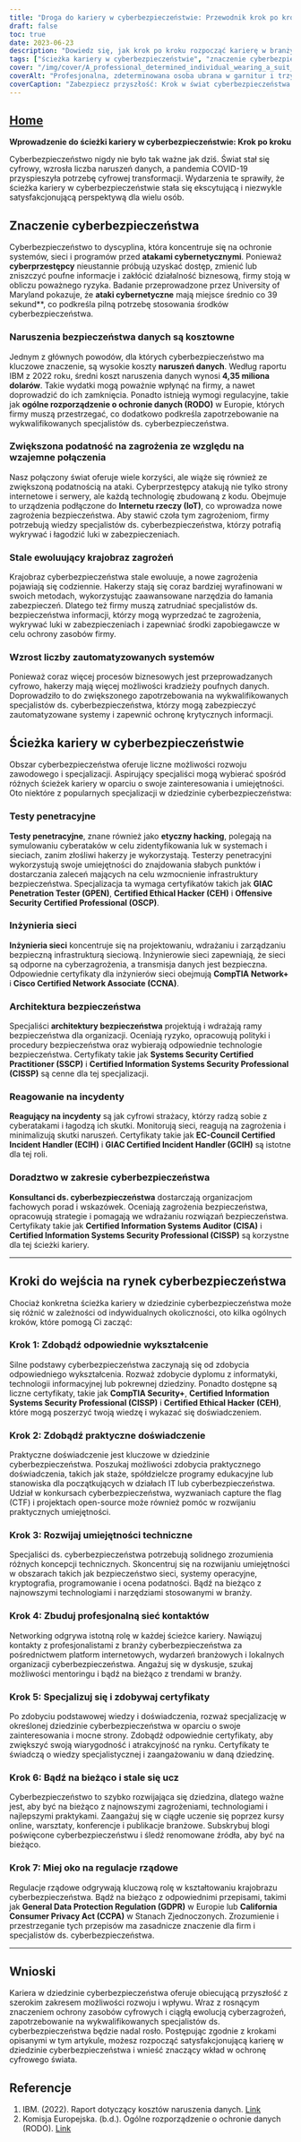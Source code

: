 ```yaml
---
title: "Droga do kariery w cyberbezpieczeństwie: Przewodnik krok po kroku"
draft: false
toc: true
date: 2023-06-23
description: "Dowiedz się, jak krok po kroku rozpocząć karierę w branży cyberbezpieczeństwa i poznaj różne specjalizacje w tym kompleksowym przewodniku."
tags: ["ścieżka kariery w cyberbezpieczeństwie", "znaczenie cyberbezpieczeństwa", "naruszenia danych", "podatności", "krajobraz zagrożeń", "zautomatyzowane systemy", "testy penetracyjne", "etyczne hakowanie", "inżynieria sieci", "architektura bezpieczeństwa", "reakcja na incydent", "doradztwo w zakresie cyberbezpieczeństwa", "odpowiednie wykształcenie", "praktyczne doświadczenie", "umiejętności techniczne", "profesjonalna sieć", "specjalizują się w cyberbezpieczeństwie", "Bądź na bieżąco z cyberbezpieczeństwem", "regulacje rządowe", "zapotrzebowanie na cyberbezpieczeństwo", "specjaliści ds. cyberbezpieczeństwa", "transformacja cyfrowa", "cyberataki", "bezpieczeństwo sieci", "kryptografia", "programowanie", "ocena podatności na zagrożenia", "Zgodność z RODO", "Przepisy CCPA", "certyfikaty cyberbezpieczeństwa", "ochrona zasobów cyfrowych"]
cover: "/img/cover/A_professional_determined_individual_wearing_a_suit_and_hol.png"
coverAlt: "Profesjonalna, zdeterminowana osoba ubrana w garnitur i trzymająca tarczę, chroniąca zasoby cyfrowe przed cyberzagrożeniami."
coverCaption: "Zabezpiecz przyszłość: Krok w świat cyberbezpieczeństwa."
---
```


## [Home](/cyber-security-career-playbook-start/)

**Wprowadzenie do ścieżki kariery w cyberbezpieczeństwie: Krok po kroku**

Cyberbezpieczeństwo nigdy nie było tak ważne jak dziś. Świat stał się cyfrowy, wzrosła liczba naruszeń danych, a pandemia COVID-19 przyspieszyła potrzebę cyfrowej transformacji. Wydarzenia te sprawiły, że ścieżka kariery w cyberbezpieczeństwie stała się ekscytującą i niezwykle satysfakcjonującą perspektywą dla wielu osób.

## Znaczenie cyberbezpieczeństwa

Cyberbezpieczeństwo to dyscyplina, która koncentruje się na ochronie systemów, sieci i programów przed **atakami cybernetycznymi**. Ponieważ **cyberprzestępcy** nieustannie próbują uzyskać dostęp, zmienić lub zniszczyć poufne informacje i zakłócić działalność biznesową, firmy stoją w obliczu poważnego ryzyka. Badanie przeprowadzone przez University of Maryland pokazuje, że **ataki cybernetyczne** mają miejsce średnio co 39 sekund**, co podkreśla pilną potrzebę stosowania środków cyberbezpieczeństwa.

### Naruszenia bezpieczeństwa danych są kosztowne

Jednym z głównych powodów, dla których cyberbezpieczeństwo ma kluczowe znaczenie, są wysokie koszty **naruszeń danych**. Według raportu IBM z 2022 roku, średni koszt naruszenia danych wynosi **4,35 miliona dolarów**. Takie wydatki mogą poważnie wpłynąć na firmy, a nawet doprowadzić do ich zamknięcia. Ponadto istnieją wymogi regulacyjne, takie jak **ogólne rozporządzenie o ochronie danych (RODO)** w Europie, których firmy muszą przestrzegać, co dodatkowo podkreśla zapotrzebowanie na wykwalifikowanych specjalistów ds. cyberbezpieczeństwa.

### Zwiększona podatność na zagrożenia ze względu na wzajemne połączenia

Nasz połączony świat oferuje wiele korzyści, ale wiąże się również ze zwiększoną podatnością na ataki. Cyberprzestępcy atakują nie tylko strony internetowe i serwery, ale każdą technologię zbudowaną z kodu. Obejmuje to urządzenia podłączone do **Internetu rzeczy (IoT)**, co wprowadza nowe zagrożenia bezpieczeństwa. Aby stawić czoła tym zagrożeniom, firmy potrzebują wiedzy specjalistów ds. cyberbezpieczeństwa, którzy potrafią wykrywać i łagodzić luki w zabezpieczeniach.

### Stale ewoluujący krajobraz zagrożeń

Krajobraz cyberbezpieczeństwa stale ewoluuje, a nowe zagrożenia pojawiają się codziennie. Hakerzy stają się coraz bardziej wyrafinowani w swoich metodach, wykorzystując zaawansowane narzędzia do łamania zabezpieczeń. Dlatego też firmy muszą zatrudniać specjalistów ds. bezpieczeństwa informacji, którzy mogą wyprzedzać te zagrożenia, wykrywać luki w zabezpieczeniach i zapewniać środki zapobiegawcze w celu ochrony zasobów firmy.

### Wzrost liczby zautomatyzowanych systemów

Ponieważ coraz więcej procesów biznesowych jest przeprowadzanych cyfrowo, hakerzy mają więcej możliwości kradzieży poufnych danych. Doprowadziło to do zwiększonego zapotrzebowania na wykwalifikowanych specjalistów ds. cyberbezpieczeństwa, którzy mogą zabezpieczyć zautomatyzowane systemy i zapewnić ochronę krytycznych informacji.

## Ścieżka kariery w cyberbezpieczeństwie

Obszar cyberbezpieczeństwa oferuje liczne możliwości rozwoju zawodowego i specjalizacji. Aspirujący specjaliści mogą wybierać spośród różnych ścieżek kariery w oparciu o swoje zainteresowania i umiejętności. Oto niektóre z popularnych specjalizacji w dziedzinie cyberbezpieczeństwa:

### Testy penetracyjne

**Testy penetracyjne**, znane również jako **etyczny hacking**, polegają na symulowaniu cyberataków w celu zidentyfikowania luk w systemach i sieciach, zanim złośliwi hakerzy je wykorzystają. Testerzy penetracyjni wykorzystują swoje umiejętności do znajdowania słabych punktów i dostarczania zaleceń mających na celu wzmocnienie infrastruktury bezpieczeństwa. Specjalizacja ta wymaga certyfikatów takich jak **GIAC Penetration Tester (GPEN)**, **Certified Ethical Hacker (CEH)** i **Offensive Security Certified Professional (OSCP)**.

### Inżynieria sieci

**Inżynieria sieci** koncentruje się na projektowaniu, wdrażaniu i zarządzaniu bezpieczną infrastrukturą sieciową. Inżynierowie sieci zapewniają, że sieci są odporne na cyberzagrożenia, a transmisja danych jest bezpieczna. Odpowiednie certyfikaty dla inżynierów sieci obejmują **CompTIA Network+** i **Cisco Certified Network Associate (CCNA)**.

### Architektura bezpieczeństwa

Specjaliści **architektury bezpieczeństwa** projektują i wdrażają ramy bezpieczeństwa dla organizacji. Oceniają ryzyko, opracowują polityki i procedury bezpieczeństwa oraz wybierają odpowiednie technologie bezpieczeństwa. Certyfikaty takie jak **Systems Security Certified Practitioner (SSCP)** i **Certified Information Systems Security Professional (CISSP)** są cenne dla tej specjalizacji.

### Reagowanie na incydenty

**Reagujący na incydenty** są jak cyfrowi strażacy, którzy radzą sobie z cyberatakami i łagodzą ich skutki. Monitorują sieci, reagują na zagrożenia i minimalizują skutki naruszeń. Certyfikaty takie jak **EC-Council Certified Incident Handler (ECIH)** i **GIAC Certified Incident Handler (GCIH)** są istotne dla tej roli.

### Doradztwo w zakresie cyberbezpieczeństwa

**Konsultanci ds. cyberbezpieczeństwa** dostarczają organizacjom fachowych porad i wskazówek. Oceniają zagrożenia bezpieczeństwa, opracowują strategie i pomagają we wdrażaniu rozwiązań bezpieczeństwa. Certyfikaty takie jak **Certified Information Systems Auditor (CISA)** i **Certified Information Systems Security Professional (CISSP)** są korzystne dla tej ścieżki kariery.

______

## Kroki do wejścia na rynek cyberbezpieczeństwa

Chociaż konkretna ścieżka kariery w dziedzinie cyberbezpieczeństwa może się różnić w zależności od indywidualnych okoliczności, oto kilka ogólnych kroków, które pomogą Ci zacząć:

### Krok 1: Zdobądź odpowiednie wykształcenie

Silne podstawy cyberbezpieczeństwa zaczynają się od zdobycia odpowiedniego wykształcenia. Rozważ zdobycie dyplomu z informatyki, technologii informacyjnej lub pokrewnej dziedziny. Ponadto dostępne są liczne certyfikaty, takie jak **CompTIA Security+**, **Certified Information Systems Security Professional (CISSP)** i **Certified Ethical Hacker (CEH)**, które mogą poszerzyć twoją wiedzę i wykazać się doświadczeniem.

### Krok 2: Zdobądź praktyczne doświadczenie

Praktyczne doświadczenie jest kluczowe w dziedzinie cyberbezpieczeństwa. Poszukaj możliwości zdobycia praktycznego doświadczenia, takich jak staże, spółdzielcze programy edukacyjne lub stanowiska dla początkujących w działach IT lub cyberbezpieczeństwa. Udział w konkursach cyberbezpieczeństwa, wyzwaniach capture the flag (CTF) i projektach open-source może również pomóc w rozwijaniu praktycznych umiejętności.

### Krok 3: Rozwijaj umiejętności techniczne

Specjaliści ds. cyberbezpieczeństwa potrzebują solidnego zrozumienia różnych koncepcji technicznych. Skoncentruj się na rozwijaniu umiejętności w obszarach takich jak bezpieczeństwo sieci, systemy operacyjne, kryptografia, programowanie i ocena podatności. Bądź na bieżąco z najnowszymi technologiami i narzędziami stosowanymi w branży.

### Krok 4: Zbuduj profesjonalną sieć kontaktów

Networking odgrywa istotną rolę w każdej ścieżce kariery. Nawiązuj kontakty z profesjonalistami z branży cyberbezpieczeństwa za pośrednictwem platform internetowych, wydarzeń branżowych i lokalnych organizacji cyberbezpieczeństwa. Angażuj się w dyskusje, szukaj możliwości mentoringu i bądź na bieżąco z trendami w branży.

### Krok 5: Specjalizuj się i zdobywaj certyfikaty

Po zdobyciu podstawowej wiedzy i doświadczenia, rozważ specjalizację w określonej dziedzinie cyberbezpieczeństwa w oparciu o swoje zainteresowania i mocne strony. Zdobądź odpowiednie certyfikaty, aby zwiększyć swoją wiarygodność i atrakcyjność na rynku. Certyfikaty te świadczą o wiedzy specjalistycznej i zaangażowaniu w daną dziedzinę.

### Krok 6: Bądź na bieżąco i stale się ucz

Cyberbezpieczeństwo to szybko rozwijająca się dziedzina, dlatego ważne jest, aby być na bieżąco z najnowszymi zagrożeniami, technologiami i najlepszymi praktykami. Zaangażuj się w ciągłe uczenie się poprzez kursy online, warsztaty, konferencje i publikacje branżowe. Subskrybuj blogi poświęcone cyberbezpieczeństwu i śledź renomowane źródła, aby być na bieżąco.

### Krok 7: Miej oko na regulacje rządowe

Regulacje rządowe odgrywają kluczową rolę w kształtowaniu krajobrazu cyberbezpieczeństwa. Bądź na bieżąco z odpowiednimi przepisami, takimi jak **General Data Protection Regulation (GDPR)** w Europie lub **California Consumer Privacy Act (CCPA)** w Stanach Zjednoczonych. Zrozumienie i przestrzeganie tych przepisów ma zasadnicze znaczenie dla firm i specjalistów ds. cyberbezpieczeństwa.

______

## Wnioski

Kariera w dziedzinie cyberbezpieczeństwa oferuje obiecującą przyszłość z szerokim zakresem możliwości rozwoju i wpływu. Wraz z rosnącym znaczeniem ochrony zasobów cyfrowych i ciągłą ewolucją cyberzagrożeń, zapotrzebowanie na wykwalifikowanych specjalistów ds. cyberbezpieczeństwa będzie nadal rosło. Postępując zgodnie z krokami opisanymi w tym artykule, możesz rozpocząć satysfakcjonującą karierę w dziedzinie cyberbezpieczeństwa i wnieść znaczący wkład w ochronę cyfrowego świata.

## Referencje

1. IBM. (2022). Raport dotyczący kosztów naruszenia danych. [Link](https://www.ibm.com/security/digital-assets/cost-data-breach-report/)
2. Komisja Europejska. (b.d.). Ogólne rozporządzenie o ochronie danych (RODO). [Link](https://ec.europa.eu/info/law/law-topic/data-protection_en)